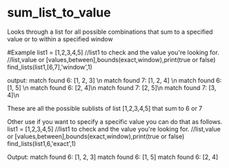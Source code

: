 # sum_list_to_value
Looks through a list for all possible combinations that sum to a specified value or to within a specified window

#Example
list1 = [1,2,3,4,5]
//list1 to check and the value you're looking for.
//list,value or [values,between],bounds(exact,window),print(true or false)
find_lists(list1,[6,7],'window',1)

output:
match found 6:  [1, 2, 3] \n
match found 7:  [1, 2, 4] \n
match found 6:  [1, 5] \n
match found 6:  [2, 4]\n
match found 7:  [2, 5]\n
match found 7:  [3, 4]\n

These are all the possible sublists of list [1,2,3,4,5] that sum to 6 or 7

Other use if you want to specify a specific value you can do that as follows.
list1 = [1,2,3,4,5]
//list1 to check and the value you're looking for.
//list,value or [values,between],bounds(exact,window),print(true or false)
find_lists(list1,6,'exact',1)

Output:
match found 6:  [1, 2, 3]
match found 6:  [1, 5]
match found 6:  [2, 4]

